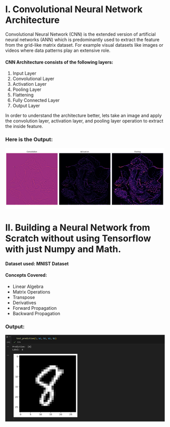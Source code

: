 # I. Convolutional Neural Network Architecture

Convolutional Neural Network (CNN) is the extended version of artificial neural networks (ANN) which is predominantly used to extract the feature from the grid-like matrix dataset. For example visual datasets like images or videos where data patterns play an extensive role.

#### CNN Architecture consists of the following layers:
1. Input Layer
2. Convolutional Layer
3. Activation Layer
4. Pooling Layer
5. Flattening
6. Fully Connected Layer
7. Output Layer

In order to understand the architecture better, lets take an image and apply the convolution layer, activation layer, and pooling layer operation to extract the inside feature.

### Here is the Output:
![Output](output.png)

# II. Building a Neural Network from Scratch without using Tensorflow with just Numpy and Math.
#### Dataset used: MNIST Dataset

#### Concepts Covered:
- Linear Algebra 
- Matrix Operations
- Transpose 
- Derivatives
- Forward Propagation
- Backward Propagation

### Output:
![Output](image.png)
